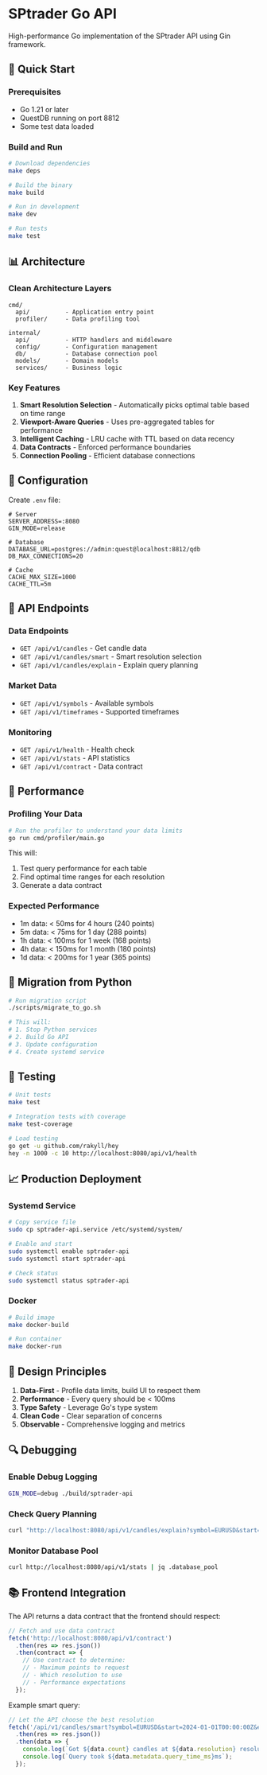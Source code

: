 # SPtrader Go API

High-performance Go implementation of the SPtrader API using Gin framework.

## 🚀 Quick Start

### Prerequisites
- Go 1.21 or later
- QuestDB running on port 8812
- Some test data loaded

### Build and Run
```bash
# Download dependencies
make deps

# Build the binary
make build

# Run in development
make dev

# Run tests
make test
```

## 📊 Architecture

### Clean Architecture Layers
```
cmd/
  api/          - Application entry point
  profiler/     - Data profiling tool
  
internal/
  api/          - HTTP handlers and middleware
  config/       - Configuration management
  db/           - Database connection pool
  models/       - Domain models
  services/     - Business logic
```

### Key Features
1. **Smart Resolution Selection** - Automatically picks optimal table based on time range
2. **Viewport-Aware Queries** - Uses pre-aggregated tables for performance
3. **Intelligent Caching** - LRU cache with TTL based on data recency
4. **Data Contracts** - Enforced performance boundaries
5. **Connection Pooling** - Efficient database connections

## 🔧 Configuration

Create `.env` file:
```env
# Server
SERVER_ADDRESS=:8080
GIN_MODE=release

# Database
DATABASE_URL=postgres://admin:quest@localhost:8812/qdb
DB_MAX_CONNECTIONS=20

# Cache
CACHE_MAX_SIZE=1000
CACHE_TTL=5m
```

## 📡 API Endpoints

### Data Endpoints
- `GET /api/v1/candles` - Get candle data
- `GET /api/v1/candles/smart` - Smart resolution selection
- `GET /api/v1/candles/explain` - Explain query planning

### Market Data
- `GET /api/v1/symbols` - Available symbols
- `GET /api/v1/timeframes` - Supported timeframes

### Monitoring
- `GET /api/v1/health` - Health check
- `GET /api/v1/stats` - API statistics
- `GET /api/v1/contract` - Data contract

## 🏃 Performance

### Profiling Your Data
```bash
# Run the profiler to understand your data limits
go run cmd/profiler/main.go
```

This will:
1. Test query performance for each table
2. Find optimal time ranges for each resolution
3. Generate a data contract

### Expected Performance
- 1m data: < 50ms for 4 hours (240 points)
- 5m data: < 75ms for 1 day (288 points)
- 1h data: < 100ms for 1 week (168 points)
- 4h data: < 150ms for 1 month (180 points)
- 1d data: < 200ms for 1 year (365 points)

## 🔄 Migration from Python

```bash
# Run migration script
./scripts/migrate_to_go.sh

# This will:
# 1. Stop Python services
# 2. Build Go API
# 3. Update configuration
# 4. Create systemd service
```

## 🧪 Testing

```bash
# Unit tests
make test

# Integration tests with coverage
make test-coverage

# Load testing
go get -u github.com/rakyll/hey
hey -n 1000 -c 10 http://localhost:8080/api/v1/health
```

## 📈 Production Deployment

### Systemd Service
```bash
# Copy service file
sudo cp sptrader-api.service /etc/systemd/system/

# Enable and start
sudo systemctl enable sptrader-api
sudo systemctl start sptrader-api

# Check status
sudo systemctl status sptrader-api
```

### Docker
```bash
# Build image
make docker-build

# Run container
make docker-run
```

## 🎯 Design Principles

1. **Data-First** - Profile data limits, build UI to respect them
2. **Performance** - Every query should be < 100ms
3. **Type Safety** - Leverage Go's type system
4. **Clean Code** - Clear separation of concerns
5. **Observable** - Comprehensive logging and metrics

## 🔍 Debugging

### Enable Debug Logging
```bash
GIN_MODE=debug ./build/sptrader-api
```

### Check Query Planning
```bash
curl "http://localhost:8080/api/v1/candles/explain?symbol=EURUSD&start=2024-01-01T00:00:00Z&end=2024-12-31T23:59:59Z"
```

### Monitor Database Pool
```bash
curl http://localhost:8080/api/v1/stats | jq .database_pool
```

## 📚 Frontend Integration

The API returns a data contract that the frontend should respect:

```javascript
// Fetch and use data contract
fetch('http://localhost:8080/api/v1/contract')
  .then(res => res.json())
  .then(contract => {
    // Use contract to determine:
    // - Maximum points to request
    // - Which resolution to use
    // - Performance expectations
  });
```

Example smart query:
```javascript
// Let the API choose the best resolution
fetch('/api/v1/candles/smart?symbol=EURUSD&start=2024-01-01T00:00:00Z&end=2024-12-31T23:59:59Z')
  .then(res => res.json())
  .then(data => {
    console.log(`Got ${data.count} candles at ${data.resolution} resolution`);
    console.log(`Query took ${data.metadata.query_time_ms}ms`);
  });
```